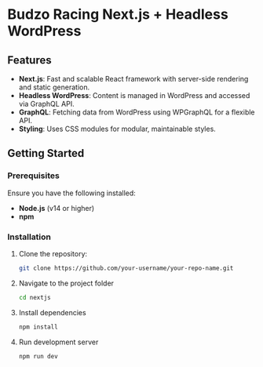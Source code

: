 # Budzo Racing Next.js + Headless WordPress

## Features
- **Next.js**: Fast and scalable React framework with server-side rendering and static generation.
- **Headless WordPress**: Content is managed in WordPress and accessed via GraphQL API.
- **GraphQL**: Fetching data from WordPress using WPGraphQL for a flexible API.
- **Styling**: Uses CSS modules for modular, maintainable styles.

## Getting Started

### Prerequisites
Ensure you have the following installed:
- **Node.js** (v14 or higher)
- **npm**

### Installation
1. Clone the repository:
   ```bash
   git clone https://github.com/your-username/your-repo-name.git
2. Navigate to the project folder
   ```bash
   cd nextjs
3. Install dependencies
   ```bash
   npm install
4. Run development server
   ```bash
   npm run dev